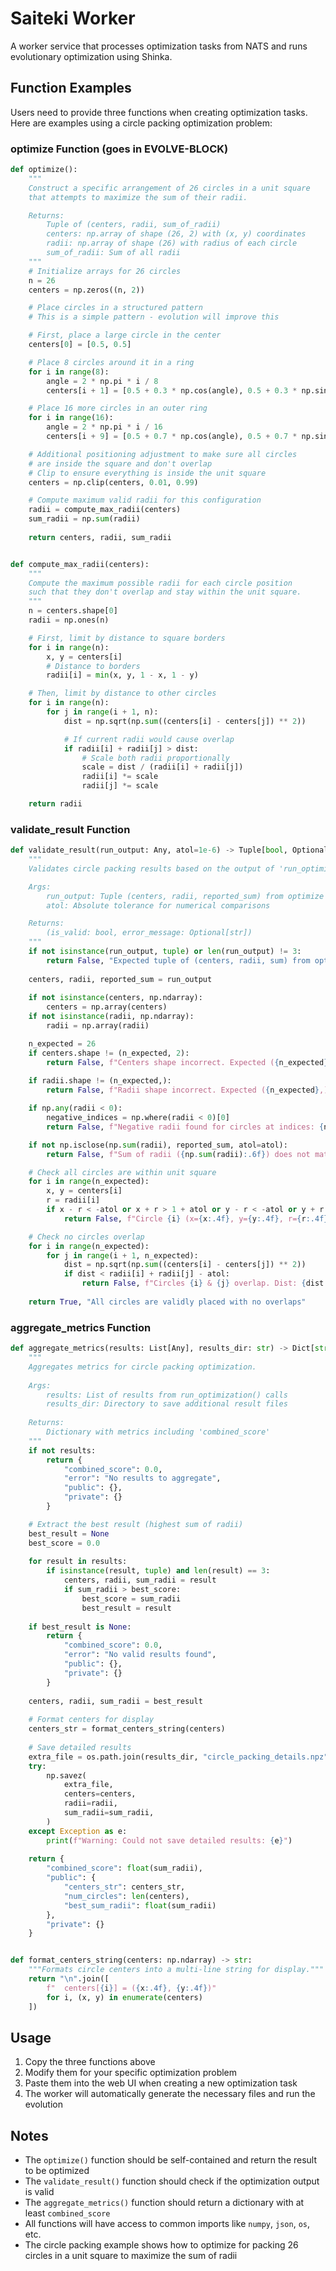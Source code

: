 # Saiteki Worker

A worker service that processes optimization tasks from NATS and runs evolutionary optimization using Shinka.

## Function Examples

Users need to provide three functions when creating optimization tasks. Here are examples using a circle packing optimization problem:

### optimize Function (goes in EVOLVE-BLOCK)

```python
def optimize():
    """
    Construct a specific arrangement of 26 circles in a unit square
    that attempts to maximize the sum of their radii.

    Returns:
        Tuple of (centers, radii, sum_of_radii)
        centers: np.array of shape (26, 2) with (x, y) coordinates
        radii: np.array of shape (26) with radius of each circle
        sum_of_radii: Sum of all radii
    """
    # Initialize arrays for 26 circles
    n = 26
    centers = np.zeros((n, 2))

    # Place circles in a structured pattern
    # This is a simple pattern - evolution will improve this

    # First, place a large circle in the center
    centers[0] = [0.5, 0.5]

    # Place 8 circles around it in a ring
    for i in range(8):
        angle = 2 * np.pi * i / 8
        centers[i + 1] = [0.5 + 0.3 * np.cos(angle), 0.5 + 0.3 * np.sin(angle)]

    # Place 16 more circles in an outer ring
    for i in range(16):
        angle = 2 * np.pi * i / 16
        centers[i + 9] = [0.5 + 0.7 * np.cos(angle), 0.5 + 0.7 * np.sin(angle)]

    # Additional positioning adjustment to make sure all circles
    # are inside the square and don't overlap
    # Clip to ensure everything is inside the unit square
    centers = np.clip(centers, 0.01, 0.99)

    # Compute maximum valid radii for this configuration
    radii = compute_max_radii(centers)
    sum_radii = np.sum(radii)
    
    return centers, radii, sum_radii


def compute_max_radii(centers):
    """
    Compute the maximum possible radii for each circle position
    such that they don't overlap and stay within the unit square.
    """
    n = centers.shape[0]
    radii = np.ones(n)

    # First, limit by distance to square borders
    for i in range(n):
        x, y = centers[i]
        # Distance to borders
        radii[i] = min(x, y, 1 - x, 1 - y)

    # Then, limit by distance to other circles
    for i in range(n):
        for j in range(i + 1, n):
            dist = np.sqrt(np.sum((centers[i] - centers[j]) ** 2))

            # If current radii would cause overlap
            if radii[i] + radii[j] > dist:
                # Scale both radii proportionally
                scale = dist / (radii[i] + radii[j])
                radii[i] *= scale
                radii[j] *= scale

    return radii
```

### validate_result Function

```python
def validate_result(run_output: Any, atol=1e-6) -> Tuple[bool, Optional[str]]:
    """
    Validates circle packing results based on the output of 'run_optimization'.

    Args:
        run_output: Tuple (centers, radii, reported_sum) from optimize function
        atol: Absolute tolerance for numerical comparisons

    Returns:
        (is_valid: bool, error_message: Optional[str])
    """
    if not isinstance(run_output, tuple) or len(run_output) != 3:
        return False, "Expected tuple of (centers, radii, sum) from optimize function"
    
    centers, radii, reported_sum = run_output
    
    if not isinstance(centers, np.ndarray):
        centers = np.array(centers)
    if not isinstance(radii, np.ndarray):
        radii = np.array(radii)

    n_expected = 26
    if centers.shape != (n_expected, 2):
        return False, f"Centers shape incorrect. Expected ({n_expected}, 2), got {centers.shape}"
    
    if radii.shape != (n_expected,):
        return False, f"Radii shape incorrect. Expected ({n_expected},), got {radii.shape}"

    if np.any(radii < 0):
        negative_indices = np.where(radii < 0)[0]
        return False, f"Negative radii found for circles at indices: {negative_indices}"

    if not np.isclose(np.sum(radii), reported_sum, atol=atol):
        return False, f"Sum of radii ({np.sum(radii):.6f}) does not match reported ({reported_sum:.6f})"

    # Check all circles are within unit square
    for i in range(n_expected):
        x, y = centers[i]
        r = radii[i]
        if x - r < -atol or x + r > 1 + atol or y - r < -atol or y + r > 1 + atol:
            return False, f"Circle {i} (x={x:.4f}, y={y:.4f}, r={r:.4f}) is outside unit square"

    # Check no circles overlap
    for i in range(n_expected):
        for j in range(i + 1, n_expected):
            dist = np.sqrt(np.sum((centers[i] - centers[j]) ** 2))
            if dist < radii[i] + radii[j] - atol:
                return False, f"Circles {i} & {j} overlap. Dist: {dist:.4f}, Sum Radii: {(radii[i] + radii[j]):.4f}"
    
    return True, "All circles are validly placed with no overlaps"
```

### aggregate_metrics Function

```python
def aggregate_metrics(results: List[Any], results_dir: str) -> Dict[str, Any]:
    """
    Aggregates metrics for circle packing optimization.
    
    Args:
        results: List of results from run_optimization() calls
        results_dir: Directory to save additional result files
        
    Returns:
        Dictionary with metrics including 'combined_score'
    """
    if not results:
        return {
            "combined_score": 0.0, 
            "error": "No results to aggregate",
            "public": {},
            "private": {}
        }

    # Extract the best result (highest sum of radii)
    best_result = None
    best_score = 0.0
    
    for result in results:
        if isinstance(result, tuple) and len(result) == 3:
            centers, radii, sum_radii = result
            if sum_radii > best_score:
                best_score = sum_radii
                best_result = result
    
    if best_result is None:
        return {
            "combined_score": 0.0,
            "error": "No valid results found",
            "public": {},
            "private": {}
        }
    
    centers, radii, sum_radii = best_result
    
    # Format centers for display
    centers_str = format_centers_string(centers)
    
    # Save detailed results
    extra_file = os.path.join(results_dir, "circle_packing_details.npz")
    try:
        np.savez(
            extra_file,
            centers=centers,
            radii=radii,
            sum_radii=sum_radii,
        )
    except Exception as e:
        print(f"Warning: Could not save detailed results: {e}")
    
    return {
        "combined_score": float(sum_radii),
        "public": {
            "centers_str": centers_str,
            "num_circles": len(centers),
            "best_sum_radii": float(sum_radii)
        },
        "private": {}
    }


def format_centers_string(centers: np.ndarray) -> str:
    """Formats circle centers into a multi-line string for display."""
    return "\n".join([
        f"  centers[{i}] = ({x:.4f}, {y:.4f})"
        for i, (x, y) in enumerate(centers)
    ])
```

## Usage

1. Copy the three functions above
2. Modify them for your specific optimization problem
3. Paste them into the web UI when creating a new optimization task
4. The worker will automatically generate the necessary files and run the evolution

## Notes

- The `optimize()` function should be self-contained and return the result to be optimized
- The `validate_result()` function should check if the optimization output is valid
- The `aggregate_metrics()` function should return a dictionary with at least `combined_score`
- All functions will have access to common imports like `numpy`, `json`, `os`, etc.
- The circle packing example shows how to optimize for packing 26 circles in a unit square to maximize the sum of radii
